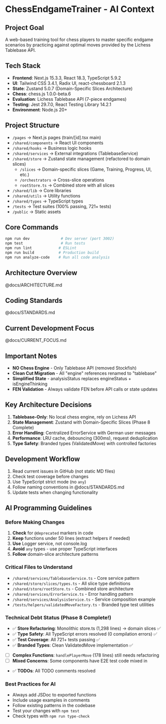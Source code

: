 # ChessEndgameTrainer - AI Context

## Project Goal

A web-based training tool for chess players to master specific endgame scenarios by practicing against optimal moves provided by the Lichess Tablebase API.

## Tech Stack

- **Frontend**: Next.js 15.3.3, React 18.3, TypeScript 5.9.2
- **UI**: Tailwind CSS 3.4.1, Radix UI, react-chessboard 2.1.3
- **State**: Zustand 5.0.7 (Domain-Specific Slices Architecture)
- **Chess**: chess.js 1.0.0-beta.6
- **Evaluation**: Lichess Tablebase API (7-piece endgames)
- **Testing**: Jest 29.7.0, React Testing Library 14.2.1
- **Environment**: Node.js 20+

## Project Structure

- `/pages` → Next.js pages (train/[id].tsx main)
- `/shared/components` → React UI components
- `/shared/hooks` → Business logic hooks
- `/shared/services` → External integrations (TablebaseService)
- `/shared/store` → Zustand state management (refactored to domain slices)
  - `/slices` → Domain-specific slices (Game, Training, Progress, UI, etc.)
  - `/orchestrators` → Cross-slice operations
  - `rootStore.ts` → Combined store with all slices
- `/shared/lib` → Core libraries
- `/shared/utils` → Utility functions
- `/shared/types` → TypeScript types
- `/tests` → Test suites (100% passing, 721+ tests)
- `/public` → Static assets

## Core Commands

```bash
npm run dev              # Dev server (port 3002)
npm test                 # Run tests
npm run lint            # ESLint
npm run build           # Production build
npm run analyze-code    # Run all code analysis
```

## Architecture Overview

@docs/ARCHITECTURE.md

## Coding Standards

@docs/STANDARDS.md

## Current Development Focus

@docs/CURRENT_FOCUS.md

## Important Notes

- **NO Chess Engine** - Only Tablebase API (removed Stockfish)
- **Clean Cut Migration** - All "engine" references renamed to "tablebase"
- **Simplified State** - analysisStatus replaces engineStatus + isEngineThinking
- **FEN Validation** - Always validate FEN before API calls or state updates

## Key Architecture Decisions

1. **Tablebase-Only**: No local chess engine, rely on Lichess API
2. **State Management**: Zustand with Domain-Specific Slices (Phase 8 Complete)
3. **Error Handling**: Centralized ErrorService with German user messages
4. **Performance**: LRU cache, debouncing (300ms), request deduplication
5. **Type Safety**: Branded types (ValidatedMove) with controlled factories

## Development Workflow

1. Read current issues in GitHub (not static MD files)
2. Check test coverage before changes
3. Use TypeScript strict mode (no `any`)
4. Follow naming conventions in @docs/STANDARDS.md
5. Update tests when changing functionality

## AI Programming Guidelines

### Before Making Changes

1. **Check** for `@deprecated` markers in code
2. **Keep** functions under 50 lines (extract helpers if needed)
3. **Use** Logger service, not console.log
4. **Avoid** `any` types - use proper TypeScript interfaces
5. **Follow** domain-slice architecture patterns

### Critical Files to Understand

- `/shared/services/TablebaseService.ts` - Core service pattern
- `/shared/store/slices/types.ts` - All slice type definitions
- `/shared/store/rootStore.ts` - Combined store architecture
- `/shared/services/ErrorService.ts` - Error handling pattern
- `/shared/services/AnalysisService.ts` - Service composition example
- `/tests/helpers/validatedMoveFactory.ts` - Branded type test utilities

### Technical Debt Status (Phase 8 Complete!)

- ✅ **Store Refactoring**: Monolithic store.ts (1,298 lines) → domain slices ✅
- ✅ **Type Safety**: All TypeScript errors resolved (0 compilation errors) ✅
- ✅ **Test Coverage**: All 721+ tests passing ✅
- ✅ **Branded Types**: Clean ValidatedMove implementation ✅
- [ ] **Complex Functions**: `handlePlayerMove` (178 lines) still needs refactoring
- [ ] **Mixed Concerns**: Some components have E2E test code mixed in
- ✅ **TODOs**: All TODO comments resolved

### Best Practices for AI

- Always add JSDoc to exported functions
- Include usage examples in comments
- Follow existing patterns in the codebase
- Test your changes with `npm test`
- Check types with `npm run type-check`
